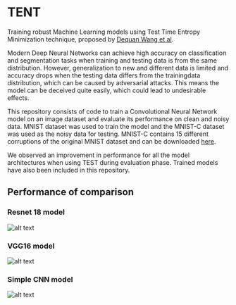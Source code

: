 # TENT
Training robust Machine Learning models using Test Time Entropy Minimization technique, proposed by [Dequan Wang et al](https://arxiv.org/abs/2006.10726). 

Modern Deep Neural Networks can achieve high accuracy on classification and segmentation tasks when training and testing data is from the same distribution. However, generalization to new and different data is limited and accuracy drops when the testing data differs from the trainingdata distribution, which can be caused by adversarial attacks. This means the model can be deceived quite easily, which could lead to undesirable effects.

This repository consists of code to train a Convolutional Neural Network model on an image dataset and evaluate its performance on clean and noisy data. MNIST dataset was used to train the model and the MNIST-C dataset was used as the noisy data for testing. MNIST-C contains 15 different corruptions of the original MNIST dataset and can be downloaded [here](https://zenodo.org/record/3239543#.YrkHYOzMJEY). 

We observed an improvement in performance for all the model architectures when using TEST during evaluation phase. Trained models have also been included in this repository.

## Performance of comparison

### Resnet 18 model
![alt text](https://github.com/sumedhravi/TENT/tree/main/plots/mnistc_resnet18.png "Resnet model comparison with and without applying TENT")
### VGG16 model
![alt text](https://github.com/sumedhravi/TENT/tree/main/plots/mnistc_vgg16.png "Resnet model comparison with and without applying TENT")
### Simple CNN model
![alt text](https://github.com/sumedhravi/TENT/tree/main/plots/mnistc_simpleCNN.png "Resnet model comparison with and without applying TENT")

